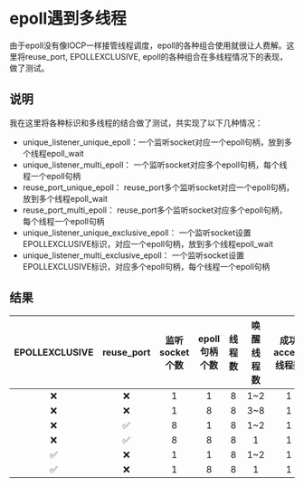 # epoll遇到多线程
由于epoll没有像IOCP一样接管线程调度，epoll的各种组合使用就很让人费解。这里将reuse_port, EPOLLEXCLUSIVE, epoll的各种组合在多线程情况下的表现，做了测试。

## 说明
我在这里将各种标识和多线程的结合做了测试，共实现了以下几种情况：   
+ unique_listener_unique_epoll：一个监听socket对应一个epoll句柄，放到多个线程epoll_wait
+ unique_listener_multi_epoll： 一个监听socket对应多个epoll句柄，每个线程一个epoll句柄
+ reuse_port_unique_epoll：     reuse_port多个监听socket对应一个epoll句柄，放到多个线程epoll_wait
+ reuse_port_multi_epoll：      reuse_port多个监听socket对应多个epoll句柄，每个线程一个epoll句柄
+ unique_listener_unique_exclusive_epoll： 一个监听socket设置EPOLLEXCLUSIVE标识，对应一个epoll句柄，放到多个线程epoll_wait
+ unique_listener_multi_exclusive_epoll：  一个监听socket设置EPOLLEXCLUSIVE标识，对应多个epoll句柄，每个线程一个epoll句柄

## 结果
|EPOLLEXCLUSIVE| reuse_port | 监听socket个数 | epoll句柄个数 | 线程数 | 唤醒线程数 |  成功accept线程数 |  没有惊群 |
| :---------:  | :---------:| :---------:   | :----:        | :----: | :----------: | :----------: |:----------:|
| ❌ | ❌| 1 | 1 | 8 |1~2 | 1 | ❌ |
| ❌ | ❌| 1 | 8 | 8 |3~8 | 1 | ❌ |
| ❌ | ✅| 8 | 1 | 8 |1~2 | 1 | ❌ |
| ❌ | ✅| 8 | 8 | 8 |1   | 1 | ✅ |
| ✅ | ❌| 1 | 1 | 8 |1~2 | 1 | ❌ |
| ✅ | ❌| 1 | 8 | 8 |1   | 1 | ✅ |
